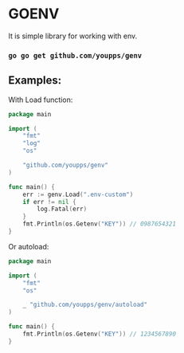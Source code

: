 # **GOENV**

It is simple library for working with env.

### `go go get github.com/youpps/genv`

## **Examples:**

With Load function:

```go
package main

import (
    "fmt"
    "log"
    "os"

    "github.com/youpps/genv"
)

func main() {
    err := genv.Load(".env-custom")
    if err != nil {
        log.Fatal(err)
    }
    fmt.Println(os.Getenv("KEY")) // 0987654321
}
```

Or autoload:

```go
package main

import (
    "fmt"
    "os"

    _ "github.com/youpps/genv/autoload"
)

func main() {
    fmt.Println(os.Getenv("KEY")) // 1234567890
}
```
